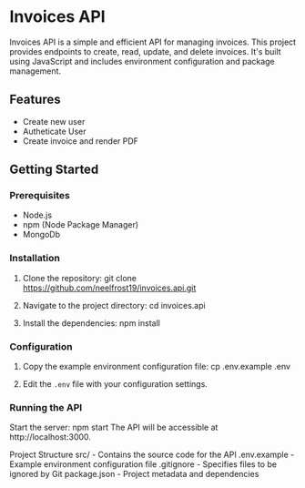 # Invoices API

Invoices API is a simple and efficient API for managing invoices. This project provides endpoints to create, read, update, and delete invoices. It's built using JavaScript and includes environment configuration and package management.

## Features

- Create new user
- Autheticate User
- Create invoice and render PDF

## Getting Started

### Prerequisites

- Node.js
- npm (Node Package Manager)
- MongoDb

### Installation

1. Clone the repository:
    git clone https://github.com/neelfrost19/invoices.api.git
   
3. Navigate to the project directory:
    cd invoices.api
   
5. Install the dependencies:
    npm install

### Configuration

1. Copy the example environment configuration file:
    cp .env.example .env
   
3. Edit the `.env` file with your configuration settings.

### Running the API

Start the server:
npm start
The API will be accessible at http://localhost:3000.

Project Structure
src/ - Contains the source code for the API
.env.example - Example environment configuration file
.gitignore - Specifies files to be ignored by Git
package.json - Project metadata and dependencies
